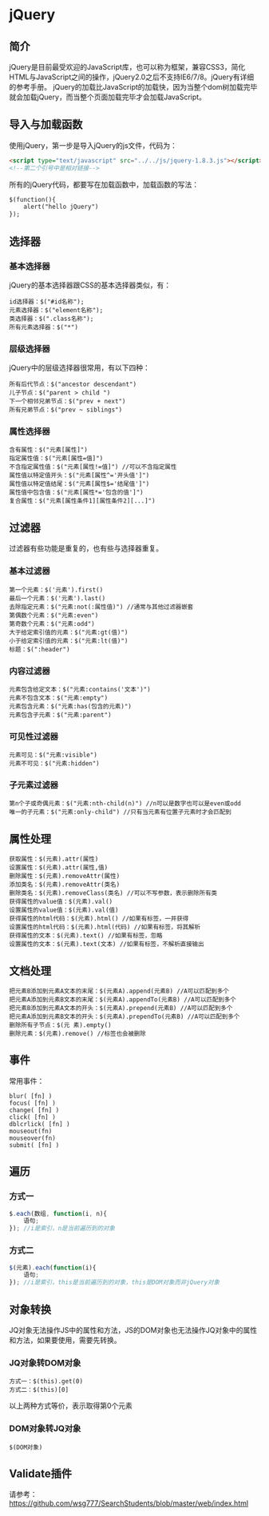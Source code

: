 # jQuery

## 简介
jQuery是目前最受欢迎的JavaScript库，也可以称为框架，兼容CSS3，简化HTML与JavaScript之间的操作，jQuery2.0之后不支持IE6/7/8。jQuery有详细的参考手册。
jQuery的加载比JavaScript的加载快，因为当整个dom树加载完毕就会加载jQuery，而当整个页面加载完毕才会加载JavaScript。

## 导入与加载函数
使用jQuery，第一步是导入jQuery的js文件，代码为：
```HTML
<script type="text/javascript" src="../../js/jquery-1.8.3.js"></script>
<!--第二个引号中是相对链接-->
```
所有的jQuery代码，都要写在加载函数中，加载函数的写法：
```HTML
$(function(){
	alert("hello jQuery")
});
```

## 选择器
### 基本选择器
jQuery的基本选择器跟CSS的基本选择器类似，有：

	id选择器：$("#id名称");
	元素选择器：$("element名称");
	类选择器：$(".class名称");
	所有元素选择器：$("*")
	
### 层级选择器
jQuery中的层级选择器很常用，有以下四种：

	所有后代节点：$("ancestor descendant")
	儿子节点：$("parent > child ")
	下一个相邻兄弟节点：$("prev + next")
	所有兄弟节点：$("prev ~ siblings")
### 属性选择器
	含有属性：$("元素[属性]")
	指定属性值：$("元素[属性=值]")
	不含指定属性值：$("元素[属性!=值]") //可以不含指定属性
	属性值以特定值开头：$("元素[属性^='开头值']")
	属性值以特定值结尾：$("元素[属性$='结尾值']")
	属性值中包含值：$("元素[属性*='包含的值']")
	复合属性：$("元素[属性条件1][属性条件2][...]")
		
## 过滤器
过滤器有些功能是重复的，也有些与选择器重复。
### 基本过滤器
	第一个元素：$('元素').first()
	最后一个元素：$('元素').last()
	去除指定元素：$("元素:not(:属性值)") //通常与其他过滤器嵌套
	第偶数个元素：$("元素:even")
	第奇数个元素：$("元素:odd")
	大于给定索引值的元素：$("元素:gt(值)")
	小于给定索引值的元素：$("元素:lt(值)")
	标题：$(":header")
### 内容过滤器
	元素包含给定文本：$("元素:contains('文本')")
	元素不包含文本：$("元素:empty")
	元素包含元素：$("元素:has(包含的元素)")
	元素包含子元素：$("元素:parent")
### 可见性过滤器
	元素可见：$("元素:visible")
	元素不可见：$("元素:hidden")
### 子元素过滤器
	第n个子或奇偶元素：$("元素:nth-child(n)") //n可以是数字也可以是even或odd
	唯一的子元素：$("元素:only-child") //只有当元素有位置子元素时才会匹配到
		
## 属性处理
	获取属性：$(元素).attr(属性)
	设置属性：$(元素).attr(属性,值)
	删除属性：$(元素).removeAttr(属性)
	添加类名：$(元素).removeAttr(类名)
	删除类名：$(元素).removeClass(类名) //可以不写参数，表示删除所有类
	获得属性的value值：$(元素).val()
	设置属性的value值：$(元素).val(值)
	获得属性的html代码：$(元素).html() //如果有标签，一并获得
	设置属性的html代码：$(元素).html(代码) //如果有标签，将其解析
	获得属性的文本：$(元素).text() //如果有标签，忽略
	设置属性的文本：$(元素).text(文本) //如果有标签，不解析直接输出
	
## 文档处理
	把元素B添加到元素A文本的末尾：$(元素A).append(元素B) //A可以匹配到多个
	把元素A添加到元素B文本的末尾：$(元素A).appendTo(元素B) //A可以匹配到多个
	把元素B添加到元素A文本的开头：$(元素A).prepend(元素B) //A可以匹配到多个
	把元素A添加到元素B文本的开头：$(元素A).prependTo(元素B) //A可以匹配到多个
	删除所有子节点：$(元 素).empty()
	删除元素：$(元素).remove() //标签也会被删除
	
## 事件
常用事件：

	blur( [fn] ) 
	focus( [fn] ) 
	change( [fn] ) 
	click( [fn] ) 
	dblcrlick( [fn] ) 
	mouseout(fn) 
	mouseover(fn) 
	submit( [fn] ) 
	
## 遍历
### 方式一
```javascript
$.each(数组, function(i, n){
	语句;
}); //i是索引，n是当前遍历到的对象
```
### 方式二
```javascript
$(元素).each(function(i){
	语句;
}); //i是索引，this是当前遍历到的对象，this是DOM对象而非jQuery对象
```
	
## 对象转换
JQ对象无法操作JS中的属性和方法，JS的DOM对象也无法操作JQ对象中的属性和方法，如果要使用，需要先转换。
### JQ对象转DOM对象
	方式一：$(this).get(0)
	方式二：$(this)[0]
以上两种方式等价，表示取得第0个元素
### DOM对象转JQ对象
	$(DOM对象)
	
## Validate插件
请参考：<https://github.com/wsg777/SearchStudents/blob/master/web/index.html>